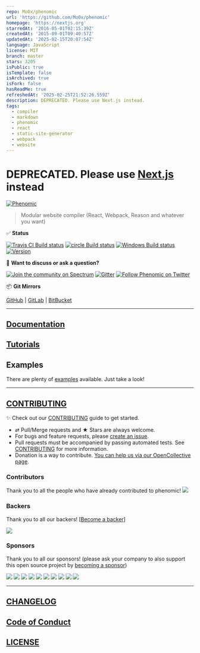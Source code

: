 ```yaml
---
repo: MoOx/phenomic
url: 'https://github.com/MoOx/phenomic'
homepage: 'https://nextjs.org'
starredAt: '2016-05-01T02:15:39Z'
createdAt: '2015-09-01T09:40:57Z'
updatedAt: '2025-02-15T20:07:54Z'
language: JavaScript
license: MIT
branch: master
stars: 3205
isPublic: true
isTemplate: false
isArchived: true
isFork: false
hasReadMe: true
refreshedAt: '2025-02-25T21:52:26.559Z'
description: DEPRECATED. Please use Next.js instead.
tags:
  - compiler
  - markdown
  - phenomic
  - react
  - static-site-generator
  - webpack
  - website
---
```


# DEPRECATED. Please use [Next.js](https://nextjs.org) instead

[![Phenomic](https://raw.githubusercontent.com/phenomic/phenomic/master/logo/phenomic-cover-transparent.png)](https://phenomic.io)

> Modular website compiler (React, Webpack, Reason and whatever you want)

✅ **Status**

[![Travis CI Build status](https://img.shields.io/travis/phenomic/phenomic/master.svg?label=unix%2Ftravis-ci%20build)](https://travis-ci.org/phenomic/phenomic)
[![circle Build status](https://img.shields.io/circleci/project/github/phenomic/phenomic/master.svg?label=unix%2Fcircle-ci%20build)](https://circleci.com/gh/phenomic/phenomic)
[![Windows Build status](https://img.shields.io/appveyor/ci/MoOx/phenomic/master.svg?label=window%20build)](https://ci.appveyor.com/project/MoOx/phenomic/branch/master)
[![Version](https://img.shields.io/npm/v/@phenomic/core.svg)](https://github.com/phenomic/phenomic/blob/master/CHANGELOG.md)

💬 **Want to discuss or ask a question?**

[![Join the community on Spectrum](https://withspectrum.github.io/badge/badge.svg)](https://spectrum.chat/phenomic)
[![Gitter](https://badges.gitter.im/phenomic/phenomic.svg)](https://gitter.im/phenomic/phenomic)
[![Follow Phenomic on Twitter](https://img.shields.io/twitter/follow/Phenomic_app.svg?style=social&logo=twitter&label=Follow+Phenomic_app)](http://twitter.com/Phenomic_app)

📦 **Git Mirrors**

[GitHub](https://github.com/phenomic/phenomic) |
[GitLab](https://gitlab.com/MoOx/phenomic) |
[BitBucket](https://bitbucket.org/MoOx/phenomic)

---

## [Documentation](https://phenomic.io/en/packages/core/docs/)

## [Tutorials](https://phenomic.io/en/tutorials/)

## Examples

There are plenty of
[examples](https://github.com/phenomic/phenomic/tree/master/examples) available.
Just take a look!

---

## [CONTRIBUTING](https://github.com/phenomic/phenomic/blob/master/CONTRIBUTING.md)

✨ Check out our
[CONTRIBUTING](https://github.com/phenomic/phenomic/blob/master/CONTRIBUTING.md)
guide to get started.

- ⇄ Pull/Merge requests and ★ Stars are always welcome.
- For bugs and feature requests, please
  [create an issue](https://github.com/phenomic/phenomic/issues/new).
- Pull requests must be accompanied by passing automated tests. See
  [CONTRIBUTING](https://github.com/phenomic/phenomic/blob/master/CONTRIBUTING.md)
  for more information.
- Donation is a way to contribute.
  [You can help us via our OpenCollective page](https://opencollective.com/phenomic).

### Contributors

Thank you to all the people who have already contributed to phenomic!
<a href="https://github.com/phenomic/phenomic/graphs/contributors"><img src="https://opencollective.com/phenomic/contributors.svg?width=890" /></a>

### Backers

Thank you to all our backers!
[[Become a backer](https://opencollective.com/phenomic#backer)]

<a href="https://opencollective.com/phenomic#backers" target="_blank"><img src="https://opencollective.com/phenomic/backers.svg?width=890"></a>

### Sponsors

Thank you to all our sponsors! (please ask your company to also support this
open source project by
[becoming a sponsor](https://opencollective.com/phenomic#sponsor))

<a href="https://opencollective.com/phenomic/sponsor/0/website" target="_blank"><img src="https://opencollective.com/phenomic/sponsor/0/avatar.svg"></a>
<a href="https://opencollective.com/phenomic/sponsor/1/website" target="_blank"><img src="https://opencollective.com/phenomic/sponsor/1/avatar.svg"></a>
<a href="https://opencollective.com/phenomic/sponsor/2/website" target="_blank"><img src="https://opencollective.com/phenomic/sponsor/2/avatar.svg"></a>
<a href="https://opencollective.com/phenomic/sponsor/3/website" target="_blank"><img src="https://opencollective.com/phenomic/sponsor/3/avatar.svg"></a>
<a href="https://opencollective.com/phenomic/sponsor/4/website" target="_blank"><img src="https://opencollective.com/phenomic/sponsor/4/avatar.svg"></a>
<a href="https://opencollective.com/phenomic/sponsor/5/website" target="_blank"><img src="https://opencollective.com/phenomic/sponsor/5/avatar.svg"></a>
<a href="https://opencollective.com/phenomic/sponsor/6/website" target="_blank"><img src="https://opencollective.com/phenomic/sponsor/6/avatar.svg"></a>
<a href="https://opencollective.com/phenomic/sponsor/7/website" target="_blank"><img src="https://opencollective.com/phenomic/sponsor/7/avatar.svg"></a>
<a href="https://opencollective.com/phenomic/sponsor/8/website" target="_blank"><img src="https://opencollective.com/phenomic/sponsor/8/avatar.svg"></a>
<a href="https://opencollective.com/phenomic/sponsor/9/website" target="_blank"><img src="https://opencollective.com/phenomic/sponsor/9/avatar.svg"></a>

---

## [CHANGELOG](CHANGELOG.md)

## [Code of Conduct](CODE_OF_CONDUCT.md)

## [LICENSE](LICENSE)
